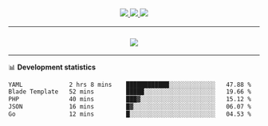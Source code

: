 <h3 align="center">
  <a href="https://github.com/hwalker928">
      <img src="https://img.shields.io/github/followers/hwalker928?label=Followers&style=for-the-badge&color=lightblue">
  </a>
  <a href="https://harryw.link/discord" alt="Discord">
      <img src="https://img.shields.io/discord/738451951758606336?label=discord&style=for-the-badge&color=lightblue"/>
  </a>
  <a href="https://harryw.link/sparked" alt="Sparked Host">
      <img src="https://img.shields.io/static/v1?label=Sponsor&message=Sparked%20Host&color=yellow&style=for-the-badge"/>
  </a>
</h3>

<hr>


<h3 align="center">
  <a href="https://github.com/hwalker928">
      <img src="https://github-profile-trophy.vercel.app/?username=hwalker928&no-bg=true&no-frame=true">
  </a>
</h3>


<hr>

📊 **Development statistics**

<!--START_SECTION:waka-->

```txt
YAML             2 hrs 8 mins    ████████████░░░░░░░░░░░░░   47.88 %
Blade Template   52 mins         █████░░░░░░░░░░░░░░░░░░░░   19.66 %
PHP              40 mins         ███▓░░░░░░░░░░░░░░░░░░░░░   15.12 %
JSON             16 mins         █▓░░░░░░░░░░░░░░░░░░░░░░░   06.07 %
Go               12 mins         █░░░░░░░░░░░░░░░░░░░░░░░░   04.53 %
```

<!--END_SECTION:waka-->
